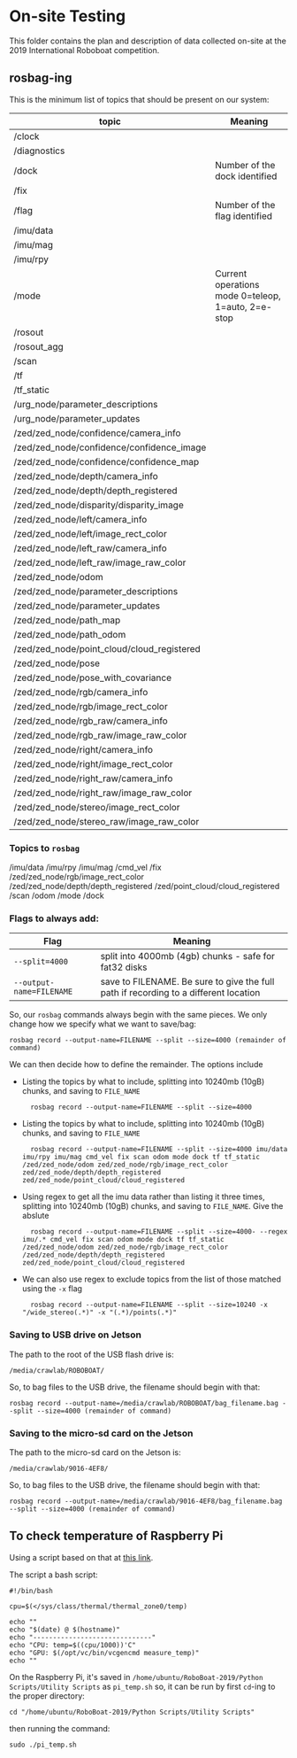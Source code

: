 # On-site Testing 
This folder contains the plan and description of data collected on-site at the 2019 International Roboboat competition.

## rosbag-ing
This is the minimum list of topics that should be present on our system:

topic                                      | Meaning  
------------------------------------------ | -----  
/clock                                     |  
/diagnostics                               |  
/dock                                      | Number of the dock identified  
/fix                                       |  
/flag                                      | Number of the flag identified 
/imu/data                                  |  
/imu/mag                                   |  
/imu/rpy                                   |  
/mode                                      | Current operations mode 0=teleop, 1=auto, 2=e-stop 
/rosout                                    |  
/rosout_agg                                |  
/scan                                      |  
/tf                                        |  
/tf_static                                 |   
/urg_node/parameter_descriptions           |  
/urg_node/parameter_updates                |  
/zed/zed_node/confidence/camera_info       |  
/zed/zed_node/confidence/confidence_image  |  
/zed/zed_node/confidence/confidence_map    |  
/zed/zed_node/depth/camera_info            |  
/zed/zed_node/depth/depth_registered       |  
/zed/zed_node/disparity/disparity_image    |  
/zed/zed_node/left/camera_info             |  
/zed/zed_node/left/image_rect_color        |  
/zed/zed_node/left_raw/camera_info         |  
/zed/zed_node/left_raw/image_raw_color     |  
/zed/zed_node/odom                         |  
/zed/zed_node/parameter_descriptions       |  
/zed/zed_node/parameter_updates            |  
/zed/zed_node/path_map                     |  
/zed/zed_node/path_odom                    |  
/zed/zed_node/point_cloud/cloud_registered |  
/zed/zed_node/pose                         |  
/zed/zed_node/pose_with_covariance         |  
/zed/zed_node/rgb/camera_info              |  
/zed/zed_node/rgb/image_rect_color         |  
/zed/zed_node/rgb_raw/camera_info          |  
/zed/zed_node/rgb_raw/image_raw_color      |  
/zed/zed_node/right/camera_info            |  
/zed/zed_node/right/image_rect_color       |  
/zed/zed_node/right_raw/camera_info        |  
/zed/zed_node/right_raw/image_raw_color    |  
/zed/zed_node/stereo/image_rect_color      |  
/zed/zed_node/stereo_raw/image_raw_color   |  


### Topics to `rosbag`
/imu/data
/imu/rpy
/imu/mag
/cmd_vel
/fix
/zed/zed_node/rgb/image_rect_color
/zed/zed_node/depth/depth_registered 
/zed/point_cloud/cloud_registered
/scan
/odom 
/mode
/dock

### Flags to always add:
Flag                     | Meaning  
------------------------ | ----------------------------------------------------------------------------------  
`--split=4000`          | split into 4000mb (4gb) chunks - safe for fat32 disks
`--output-name=FILENAME` | save to FILENAME. Be sure to give the full path if recording to a different location  

So, our `rosbag` commands always begin with the same pieces. We only change how we specify what we want to save/bag:

    rosbag record --output-name=FILENAME --split --size=4000 (remainder of command)

We can then decide how to define the remainder. The options include 

* Listing the topics by what to include, splitting into 10240mb (10gB) chunks, and saving to `FILE_NAME`

        rosbag record --output-name=FILENAME --split --size=4000

* Listing the topics by what to include, splitting into 10240mb (10gB) chunks, and saving to `FILE_NAME`

        rosbag record --output-name=FILENAME --split --size=4000 imu/data imu/rpy imu/mag cmd_vel fix scan odom mode dock tf tf_static /zed/zed_node/odom zed/zed_node/rgb/image_rect_color zed/zed_node/depth/depth_registered zed/zed_node/point_cloud/cloud_registered

* Using regex to get all the imu data rather than listing it three times, splitting into 10240mb (10gB) chunks, and saving to `FILE_NAME`. Give the abslute

        rosbag record --output-name=FILENAME --split --size=4000- --regex imu/.* cmd_vel fix scan odom mode dock tf tf_static /zed/zed_node/odom zed/zed_node/rgb/image_rect_color /zed/zed_node/depth/depth_registered zed/zed_node/point_cloud/cloud_registered

* We can also use regex to exclude topics from the list of those matched using the `-x` flag

        rosbag record --output-name=FILENAME --split --size=10240 -x "/wide_stereo(.*)" -x "(.*)/points(.*)"


### Saving to USB drive on Jetson  
The path to the root of the USB flash drive is:

    /media/crawlab/ROBOBOAT/

So, to bag files to the USB drive, the filename should begin with that:

    rosbag record --output-name=/media/crawlab/ROBOBOAT/bag_filename.bag --split --size=4000 (remainder of command)


### Saving to the micro-sd card on the Jetson  
The path to the micro-sd card on the Jetson is:

    /media/crawlab/9016-4EF8/
    
So, to bag files to the USB drive, the filename should begin with that:

    rosbag record --output-name=/media/crawlab/9016-4EF8/bag_filename.bag --split --size=4000 (remainder of command)
    
    
## To check temperature of Raspberry Pi
Using a script based on that at [this link](https://www.cyberciti.biz/faq/linux-find-out-raspberry-pi-gpu-and-arm-cpu-temperature-command/).

The script a bash script:

    #!/bin/bash

    cpu=$(</sys/class/thermal/thermal_zone0/temp)

    echo ""
    echo "$(date) @ $(hostname)"
    echo "------------------------------"
    echo "CPU: temp=$((cpu/1000))'C"
    echo "GPU: $(/opt/vc/bin/vcgencmd measure_temp)"
    echo ""


On the Raspberry Pi, it's saved in `/home/ubuntu/RoboBoat-2019/Python Scripts/Utility Scripts` as `pi_temp.sh` so, it can be run by first `cd`-ing to the proper directory:

    cd "/home/ubuntu/RoboBoat-2019/Python Scripts/Utility Scripts"

then running the command:

    sudo ./pi_temp.sh


